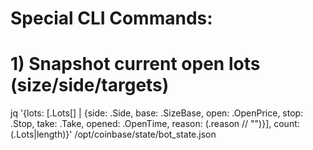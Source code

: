 # Special CLI Commands:

# 1) Snapshot current open lots (size/side/targets)
jq '{lots: [.Lots[] | {side: .Side, base: .SizeBase, open: .OpenPrice, stop: .Stop, take: .Take, opened: .OpenTime, reason: (.reason // "")}],
     count: (.Lots|length)}' /opt/coinbase/state/bot_state.json
